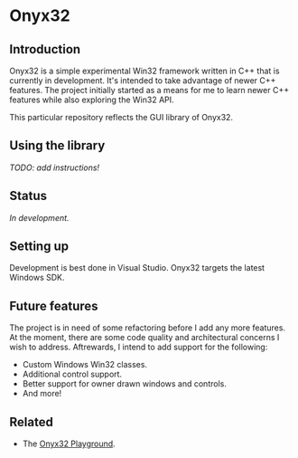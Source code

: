 # Onyx32

## Introduction

Onyx32 is a simple experimental Win32 framework written in C++ that is currently in development. It's intended to take advantage of newer C++ features. The project initially started as a means for me to learn newer C++ features while also exploring the Win32 API.

This particular repository reflects the GUI library of Onyx32.

## Using the library

*TODO: add instructions!*

## Status

_In development._

## Setting up

Development is best done in Visual Studio. Onyx32 targets the latest Windows SDK.

## Future features

The project is in need of some refactoring before I add any more features. At the moment, there are some code quality and architectural concerns I wish to address. Aftrewards, I intend to add support for the following:

* Custom Windows Win32 classes.
* Additional control support.
* Better support for owner drawn windows and controls.
* And more!

## Related

* The [Onyx32 Playground](https://github.com/yottaawesome/onyx32-playground).
